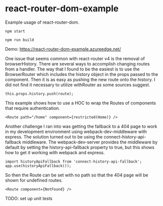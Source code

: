 # react-router-dom-example
Example usage of react-router-dom.
```
npm start
```
```
npm run build
```

Demo: https://react-router-dom-example.azureedge.net/

One issue that seems common with react-router v4 is the removal of browserHistory. There are several ways to accomplish changing routes from a handler. The way that I found to be the easiest is to use the BrowserRouter which includes the history object in the props passed to the component. Then it is as easy as pushing the new route onto the history. I did not find it necessary to utilize withRouter as some sources suggest.
```
this.props.history.push(route);
```
This example shows how to use a HOC to wrap the Routes of components that require authentication. 
```
<Route path="/home" component={restricted(Home)} />
```
Another challenge I ran into was getting the fallback to a 404 page to work in my development environment using webpack-dev-middleware with express. The solution turned out to be using the connect-history-api-fallback middleware. The webpack-dev-server provides the middleware by default by setting the history-api-fallback property to true, but this shows how to get it working with webpack and express.
```
import historyApiFallback from 'connect-history-api-fallback';
app.use(historyApiFallback());
```
So then the Route can be set with no path so that the 404 page will be shown for undefined routes.
```
<Route component={NotFound} />
```
TODO: set up unit tests
